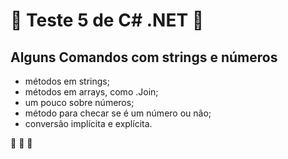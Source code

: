 # :book: Teste 5 de C# .NET :book:
## Alguns Comandos com strings e números
* métodos em strings;
* métodos em arrays, como .Join;
* um pouco sobre números;
* método para checar se é um número ou não;
* conversão implícita e explícita.

:rocket: :rocket: :rocket:
